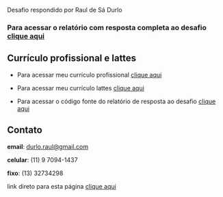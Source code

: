 
Desafio respondido por Raul de Sá Durlo

### **Para acessar o relatório com resposta completa ao desafio** [clique aqui](https://rdurl0.github.io/Desafio-IEL-CNPq/docs/desafio.html)

## Currículo profissional e lattes

  - Para acessar meu currículo profissional [clique
    aqui](https://github.com/rdurl0/Desafio-IEL-CNPq/blob/master/data/CV_Raul.pdf)

  - Para acessar meu currículo lattes [clique
    aqui](http://lattes.cnpq.br/8549263887619790)

  - Para acessar o código fonte do relatório de resposta ao desafio [clique aqui](https://github.com/rdurl0/Desafio-IEL-CNPq/blob/master/docs/desafio.Rmd) 
  
## Contato

**email**: <durlo.raul@gmail.com>

**celular**: (11) 9 7094-1437

**fixo**: (13) 32734298

link direto para esta página [clique
aqui](https://rdurl0.github.io/Desafio-IEL-CNPq/)
